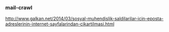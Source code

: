 ### mail-crawl

http://www.galkan.net/2014/03/sosyal-muhendislik-saldilarilar-icin-eposta-adreslerinin-internet-sayfalarindan-cikartilmasi.html
